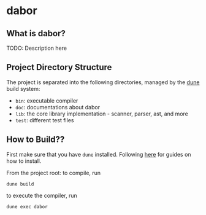 # dabor

## What is dabor?
TODO: Description here
## Project Directory Structure
The project is separated into the following directories, managed by the [dune](https://dune.build/) build system:

- `bin`: executable compiler
- `doc`: documentations about dabor
- `lib`: the core library implementation - scanner, parser, ast, and more
- `test`: different test files

## How to Build??
First make sure that you have `dune` installed. Following [here](https://dune.readthedocs.io/en/stable/quick-start.html#install-dune) for guides on how to install.

From the project root:
 to compile, run
```
dune build
```

to execute the compiler, run
```
dune exec dabor
```
